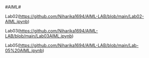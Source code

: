#AIML#

Lab02(https://github.com/Niharika1694/AIML-LAB/blob/main/Lab02-AIML.ipynb)

Lab03(https://github.com/Niharika1694/AIML-LAB/blob/main/Lab03AIML.ipynb)

Lab05(https://github.com/Niharika1694/AIML-LAB/blob/main/Lab-05%20AIML.ipynb)
